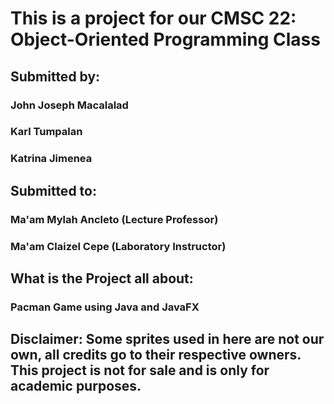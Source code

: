 # This is a project for our CMSC 22: Object-Oriented Programming Class


## Submitted by:
 ### John Joseph Macalalad
 ### Karl Tumpalan
 ### Katrina Jimenea

## Submitted to:
 ### Ma'am Mylah Ancleto (Lecture Professor)
 ### Ma'am Claizel Cepe (Laboratory Instructor)

## What is the Project all about:
 ### Pacman Game using Java and JavaFX


## Disclaimer: Some sprites used in here are not our own, all credits go to their respective owners. This project is not for sale and is only for academic purposes. 